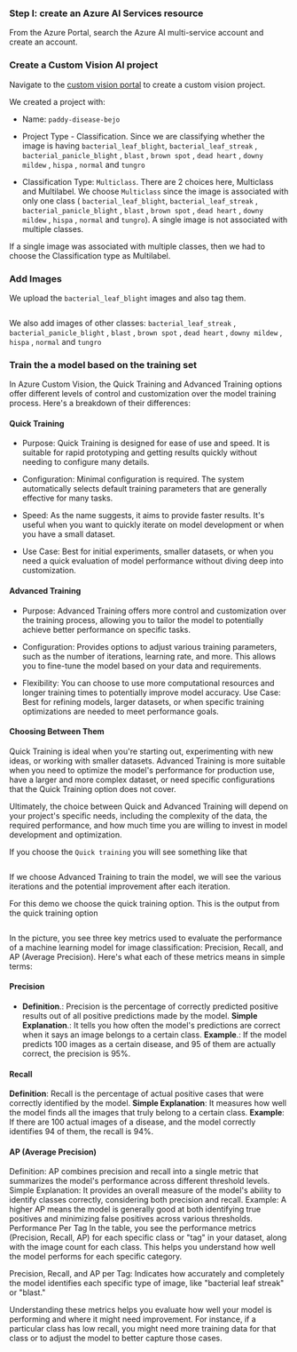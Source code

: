 
###  Step I: create an Azure AI Services resource
From the Azure Portal, search the Azure AI multi-service account and create an account.


### Create a Custom Vision AI project

Navigate to the [custom vision portal](https://www.customvision.ai/projects) to create a custom vision project.

We created a project with:

* Name:  `paddy-disease-bejo`

* Project Type - Classification. Since we are classifying whether the image is having `bacterial_leaf_blight`, `bacterial_leaf_streak` , `bacterial_panicle_blight` , `blast` , `brown spot` , `dead heart` , `downy mildew` , `hispa` , `normal` and `tungro`

* Classification Type:  `Multiclass`. There are 2 choices here, Multiclass and Multilabel. We choose `Multiclass` since the image is associated with only one class ( `bacterial_leaf_blight`, `bacterial_leaf_streak` , `bacterial_panicle_blight` , `blast` , `brown spot` , `dead heart` , `downy mildew` , `hispa` , `normal` and `tungro`). A single image is not associated with multiple classes.

If a single image was associated with multiple classes, then we had to choose the Classification type as Multilabel.



### Add Images
We upload the `bacterial_leaf_blight` images and also tag them.

<image> 

We also add images of other classes: `bacterial_leaf_streak` , `bacterial_panicle_blight` , `blast` , `brown spot` , `dead heart` , `downy mildew` , `hispa` , `normal` and `tungro`

### Train the a model based on the training set 
In Azure Custom Vision, the Quick Training and Advanced Training options offer different levels of control and customization over the model training process. Here's a breakdown of their differences:

#### Quick Training
 
* Purpose: Quick Training is designed for ease of use and speed. It is suitable for rapid prototyping and getting results quickly without needing to configure many details.

* Configuration: Minimal configuration is required. The system automatically selects default training parameters that are generally effective for many tasks.

* Speed: As the name suggests, it aims to provide faster results. It's useful when you want to quickly iterate on model development or when you have a small dataset.

* Use Case: Best for initial experiments, smaller datasets, or when you need a quick evaluation of model performance without diving deep into customization.

#### Advanced Training
 

* Purpose: Advanced Training offers more control and customization over the training process, allowing you to tailor the model to potentially achieve better performance on specific tasks.

* Configuration: Provides options to adjust various training parameters, such as the number of iterations, learning rate, and more. This allows you to fine-tune the model based on your data and requirements.

* Flexibility: You can choose to use more computational resources and longer training times to potentially improve model accuracy.
Use Case: Best for refining models, larger datasets, or when specific training optimizations are needed to meet performance goals.

#### Choosing Between Them
Quick Training is ideal when you're starting out, experimenting with new ideas, or working with smaller datasets.
Advanced Training is more suitable when you need to optimize the model's performance for production use, have a larger and more complex dataset, or need specific configurations that the Quick Training option does not cover.

Ultimately, the choice between Quick and Advanced Training will depend on your project's specific needs, including the complexity of the data, the required performance, and how much time you are willing to invest in model development and optimization.

If you choose the `Quick training` you will see something like that 

<image>

If we choose Advanced Training to train the model, we will see the various iterations and the potential improvement after each iteration. 

For this demo we choose the quick training option. This is the output from the quick training option   

<image>

In the picture, you see three key metrics used to evaluate the performance of a machine learning model for image classification: Precision, Recall, and AP (Average Precision). Here's what each of these metrics means in simple terms:

#### Precision
* <strong>Definition</strong>.: Precision is the percentage of correctly predicted positive results out of all positive predictions made by the model.
<strong>Simple Explanation</strong>.: It tells you how often the model's predictions are correct when it says an image belongs to a certain class.
<strong>Example</strong>.: If the model predicts 100 images as a certain disease, and 95 of them are actually correct, the precision is 95%.

#### Recall

<strong>Definition</strong>: Recall is the percentage of actual positive cases that were correctly identified by the model.
<strong>Simple Explanation</strong>: It measures how well the model finds all the images that truly belong to a certain class.
<strong>Example</strong>: If there are 100 actual images of a disease, and the model correctly identifies 94 of them, the recall is 94%.

#### AP (Average Precision)

Definition: AP combines precision and recall into a single metric that summarizes the model's performance across different threshold levels.
Simple Explanation: It provides an overall measure of the model's ability to identify classes correctly, considering both precision and recall.
Example: A higher AP means the model is generally good at both identifying true positives and minimizing false positives across various thresholds.
Performance Per Tag
In the table, you see the performance metrics (Precision, Recall, AP) for each specific class or "tag" in your dataset, along with the image count for each class. This helps you understand how well the model performs for each specific category.

Precision, Recall, and AP per Tag: Indicates how accurately and completely the model identifies each specific type of image, like "bacterial leaf streak" or "blast."

Understanding these metrics helps you evaluate how well your model is performing and where it might need improvement. For instance, if a particular class has low recall, you might need more training data for that class or to adjust the model to better capture those cases.